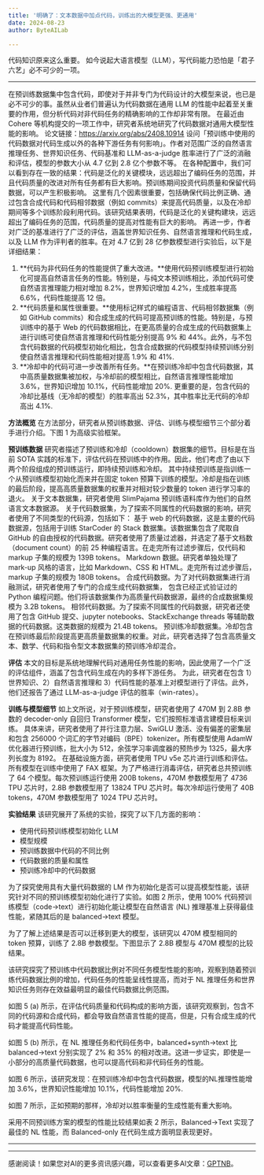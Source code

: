 ```yaml
---
title: '明确了：文本数据中加点代码，训练出的大模型更强、更通用'
date: 2024-08-23
author: ByteAILab

---
```


代码知识原来这么重要。
如今说起大语言模型（LLM），写代码能力恐怕是「君子六艺」必不可少的一项。

---

在预训练数据集中包含代码，即使对于并非专门为代码设计的大模型来说，也已是必不可少的事。虽然从业者们普遍认为代码数据在通用 LLM 的性能中起着至关重要的作用，但分析代码对非代码任务的精确影响的工作却非常有限。
在最近由 Cohere 等机构提交的一项工作中，研究者系统地研究了代码数据对通用大模型性能的影响。
论文链接：https://arxiv.org/abs/2408.10914
设问「预训练中使用的代码数据对代码生成以外的各种下游任务有何影响」。作者对范围广泛的自然语言推理任务、世界知识任务、代码基准和 LLM-as-a-judge 胜率进行了广泛的消融和评估，模型的参数大小从 4.7 亿到 2.8 亿个参数不等。
在各种配置中，我们可以看到存在一致的结果：代码是泛化的关键模块，远远超出了编码任务的范围，并且代码质量的改进对所有任务都有巨大影响。预训练期间投资代码质量和保留代码数据，可以产生积极影响。
这里有几个因素很重要，包括确保代码比例正确、通过包含合成代码和代码相邻数据（例如 commits）来提高代码质量，以及在冷却期间等多个训练阶段利用代码。该研究结果表明，代码是泛化的关键构建块，远远超出了编码任务的范围，代码质量的提高对性能有巨大的影响。
再进一步，作者对广泛的基准进行了广泛的评估，涵盖世界知识任务、自然语言推理和代码生成，以及 LLM 作为评判者的胜率。在对 4.7 亿到 28 亿参数模型进行实验后，以下是详细结果：
1. **代码为非代码任务的性能提供了重大改进。**使用代码预训练模型进行初始化可提高自然语言任务的性能。特别是，与纯文本预训练相比，添加代码可使自然语言推理能力相对增加 8.2%，世界知识增加 4.2%，生成胜率提高 6.6%，代码性能提高 12 倍。
2. **代码质量和属性很重要。**使用标记样式的编程语言、代码相邻数据集（例如 GitHub commits）和合成生成的代码可提高预训练的性能。特别是，与预训练中的基于 Web 的代码数据相比，在更高质量的合成生成的代码数据集上进行训练可使自然语言推理和代码性能分别提高 9% 和 44%。此外，与不包含代码数据的代码模型初始化相比，包含合成数据的代码模型持续预训练分别使自然语言推理和代码性能相对提高 1.9% 和 41%.
3. **冷却中的代码可进一步改善所有任务。**在预训练冷却中包含代码数据，其中高质量数据集被加权，与冷却前的模型相比，自然语言推理性能增加 3.6%，世界知识增加 10.1%，代码性能增加 20%. 更重要的是，包含代码的冷却比基线（无冷却的模型）的胜率高出 52.3%，其中胜率比无代码的冷却高出 4.1%.

**方法概览**
在方法部分，研究者从预训练数据、评估、训练与模型细节三个部分着手进行介绍。下图 1 为高级实验框架。

**预训练数据**
研究者描述了预训练和冷却（cooldown）数据集的细节。目标是在当前 SOTA 实践的标准下，评估代码在预训练中的作用。因此，他们考虑了由以下两个阶段组成的预训练运行，即持续预训练和冷却。
其中持续预训练是指训练一个从预训练模型初始化而来并在固定 token 预算下训练的模型。冷却是指在训练的最后阶段，提高高质量数据集的权重并对相对较少数量的 token 进行学习率的退火。
关于文本数据集，研究者使用 SlimPajama 预训练语料库作为他们的自然语言文本数据源。
关于代码数据集，为了探索不同属性的代码数据的影响，研究者使用了不同类型的代码源，包括如下：
基于 web 的代码数据，这是主要的代码数据源，包括用于训练 StarCoder 的 Stack 数据集。该数据集包含了爬取自 GitHub 的自由授权的代码数据。研究者使用了质量过滤器，并选定了基于文档数（document count）的前 25 种编程语言。在走完所有过滤步骤后，仅代码和 markup 子集的规模为 139B tokens。
Markdown 数据。研究者单独处理了 mark-up 风格的语言，比如 Markdown、CSS 和 HTML。走完所有过滤步骤后，markup 子集的规模为 180B tokens。
合成代码数据。为了对代码数据集进行消融测试，研究者使用了专门的合成生成代码数据集， 包含已经正式验证过的 Python 编程问题。他们将该数据集作为高质量代码数据源，最终的合成数据集规模为 3.2B tokens。
相邻代码数据。为了探索不同属性的代码数据，研究者还使用了包含 GitHub 提交、jupyter notebooks、StackExchange threads 等辅助数据的代码数据。这类数据的规模为 21.4B tokens。
预训练冷却数据集。冷却包含在预训练最后阶段提高更高质量数据集的权重。对此，研究者选择了包含高质量文本、数学、代码和指令型文本数据集的预训练冷却混合。

**评估**
本文的目标是系统地理解代码对通用任务性能的影响，因此使用了一个广泛的评估组件，涵盖了包含代码生成在内的多样下游任务。
为此，研究者在包含 1）世界知识、2）自然语言推理和 3）代码性能的基准上对模型进行了评估。此外，他们还报告了通过 LLM-as-a-judge 评估的胜率（win-rates）。

**训练与模型细节**
如上文所说，对于预训练模型，研究者使用了 470M 到 2.8B 参数的 decoder-only 自回归 Transformer 模型，它们按照标准语言建模目标来训练。
具体来讲，研究者使用了并行注意力层、SwiGLU 激活、没有偏差的密集层和包含 256000 个词汇的字节对编码（BPE）tokenizer。所有模型使用 AdamW 优化器进行预训练，批大小为 512，余弦学习率调度器的预热步为 1325，最大序列长度为 8192。
在基础设施方面，研究者使用 TPU v5e 芯片进行训练和评估。所有模型在训练中使用了 FAX 框架。为了严格进行消毒评估，研究者总共预训练了 64 个模型。每次预训练运行使用 200B tokens，470M 参数模型用了 4736 TPU 芯片时，2.8B 参数模型用了 13824 TPU 芯片时。每次冷却运行使用了 40B tokens，470M 参数模型用了 1024 TPU 芯片时。

**实验结果**
该研究展开了系统的实验，探究了以下几方面的影响：

- 使用代码预训练模型初始化 LLM
- 模型规模
- 预训练数据中代码的不同比例
- 代码数据的质量和属性
- 预训练冷却中的代码数据

为了探究使用具有大量代码数据的 LM 作为初始化是否可以提高模型性能，该研究针对不同的预训练模型初始化进行了实验。如图 2 所示，使用 100% 代码预训练模型（code→text）进行初始化能让模型在自然语言 (NL) 推理基准上获得最佳性能，紧随其后的是 balanced→text 模型。

为了了解上述结果是否可以迁移到更大的模型，该研究以 470M 模型相同的 token 预算，训练了 2.8B 参数模型。下图显示了 2.8B 模型与 470M 模型的比较结果。

该研究探究了预训练中代码数据比例对不同任务模型性能的影响，观察到随着预训练代码数据比例的增加，代码任务的性能呈线性提高，而对于 NL 推理任务和世界知识任务则存在效益最明显的最佳代码数据比例范围。

如图 5 (a) 所示，在评估代码质量和代码构成的影响方面，该研究观察到，包含不同的代码源和合成代码，都会导致自然语言性能的提高，但是，只有合成生成的代码才能提高代码性能。

如图 5 (b) 所示，在 NL 推理任务和代码任务中，balanced+synth→text 比 balanced→text 分别实现了 2% 和 35% 的相对改进。这进一步证实，即使是一小部分的高质量代码数据，也可以提高代码和非代码任务的性能。

如图 6 所示，该研究发现：在预训练冷却中包含代码数据，模型的NL推理性能增加 3.6%，世界知识性能增加 10.1%，代码性能增加 20%.

如图 7 所示，正如预期的那样，冷却对以胜率衡量的生成性能有重大影响。

采用不同预训练方案的模型的性能比较结果如表 2 所示，Balanced→Text 实现了最佳的 NL 性能，而 Balanced-only 在代码生成方面明显表现更好。

---
---
感谢阅读！如果您对AI的更多资讯感兴趣，可以查看更多AI文章：[GPTNB](https://gptnb.com)。